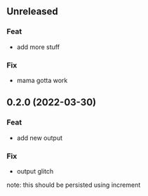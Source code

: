 ## Unreleased

### Feat

- add more stuff

### Fix

- mama gotta work

## 0.2.0 (2022-03-30)

### Feat

- add new output

### Fix

- output glitch

note: this should be persisted using increment

